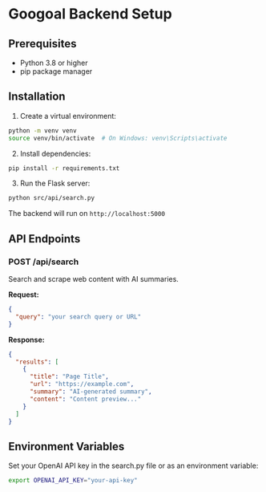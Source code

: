 
# Googoal Backend Setup

## Prerequisites
- Python 3.8 or higher
- pip package manager

## Installation

1. Create a virtual environment:
```bash
python -m venv venv
source venv/bin/activate  # On Windows: venv\Scripts\activate
```

2. Install dependencies:
```bash
pip install -r requirements.txt
```

3. Run the Flask server:
```bash
python src/api/search.py
```

The backend will run on `http://localhost:5000`

## API Endpoints

### POST /api/search
Search and scrape web content with AI summaries.

**Request:**
```json
{
  "query": "your search query or URL"
}
```

**Response:**
```json
{
  "results": [
    {
      "title": "Page Title",
      "url": "https://example.com",
      "summary": "AI-generated summary",
      "content": "Content preview..."
    }
  ]
}
```

## Environment Variables
Set your OpenAI API key in the search.py file or as an environment variable:
```bash
export OPENAI_API_KEY="your-api-key"
```
